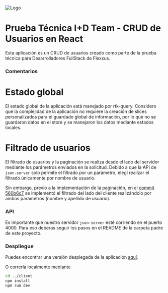![Logo](https://flexxus.com.ar/wp-content/uploads/elementor/thumbs/logo-flexxus-header-pv8liah8khv6xfynvz03so9v98sk2tr50hts9we7dk.png)
# Prueba Técnica I+D Team - CRUD de Usuarios en React

Esta aplicación es un CRUD de usuarios creado como parte de la prueba técnica para Desarrolladores FullStack de Flexxus.


### Comentarios

# Estado global
El estado global de la aplicación está manejado por rtk-query. Considero que la complejidad de la aplicación no requiere la creación de slices personalizados para el guardado global de información, por lo que no se guardaron datos en el store y se manejaron los datos mediante estados locales.



# Filtrado de usuarios

El filtrado de usuarios y la paginación se realiza desde el lado del servidor mediante los parámetros enviados en la solicitud. Debido a que la API de `json-server` solo permite el filtrado por un parámetro, elegí realizar el filtrado únicamente por nombre de usuario.

Sin embargo, previo a la implementación de la paginación, en el [commit 560b6c7](https://github.com/rocio-alcala/flx-prueba-tecnica/commit/560b6c771b8409f9ee7f164f2ec9e1ce9ec2c6f5) se implementó el filtrado del lado del cliente realizándolo por ambos parámetros (nombre y apellido de usuario).


### API

Es importante que nuestro servidor `json-server` esté corriendo en el puerto 4000.
Para eso deberas seguir los pasos en el README de la carpeta padre de este proyecto.

### Despliegue

Puedes encontrar una versión desplegada de la aplicación [aquí](https://flx-prueba-tecnica-six.vercel.app/).

O correrla localmente mediante

```bash
cd ../client
npm install
npm run dev
```





